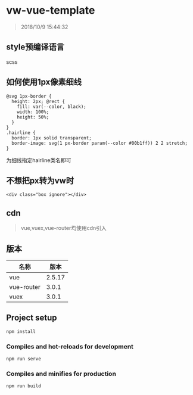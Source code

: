# vw-vue-template

> 2018/10/9 15:44:32 

## style预编译语言 ##

scss

## 如何使用1px像素细线 ##

	@svg 1px-border {
	  height: 2px; @rect {
	    fill: var(--color, black);
	    width: 100%;
	    height: 50%;
	  }
	}
	.hairline {
	  border: 1px solid transparent;
	  border-image: svg(1 px-border param(--color #00b1ff)) 2 2 stretch;
	}

为细线指定hairline类名即可

## 不想把px转为vw时 ##

	<div class="box ignore"></div>

## cdn ##

> vue,vuex,vue-router均使用cdn引入

## 版本 ##
|	名称  	|	版本		|
|-----------|-----------|
| vue 		| 2.5.17 	|
|vue-router	| 3.0.1 	|
|vuex		| 3.0.1		|

## Project setup
```
npm install
```

### Compiles and hot-reloads for development
```
npm run serve
```

### Compiles and minifies for production
```
npm run build
```
